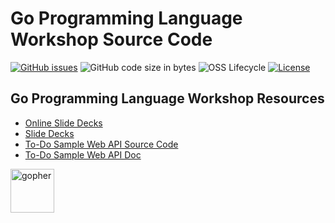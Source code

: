 # Go Programming Language Workshop Source Code

[![GitHub issues](https://img.shields.io/github/issues/rfinochi/golang-workshop-src?style=plastic)](https://github.com/rfinochi/golang-workshop-src/issues)
![GitHub code size in bytes](https://img.shields.io/github/languages/code-size/rfinochi/golang-workshop-src?style=plastic)
![OSS Lifecycle](https://img.shields.io/osslifecycle/rfinochi/golang-workshop-src?style=plastic)
[![License](https://img.shields.io/github/license/rfinochi/golang-workshop-src?style=plastic)](https://opensource.org/licenses/mit-license.php)

## Go Programming Language Workshop Resources

* [Online Slide Decks](https://decks.golang-workshop.io)
* [Slide Decks](https://github.com/rfinochi/golang-workshop-decks/tree/master/content)
* [To-Do Sample Web API Source Code](https://github.com/rfinochi/golang-workshop-todo)
* [To-Do Sample Web API Doc](https://todo.golang-workshop.io/api-docs/index.html)

<img src="https://blog.golang.org/gopher/gopher.png" alt="gopher" width="70"/>